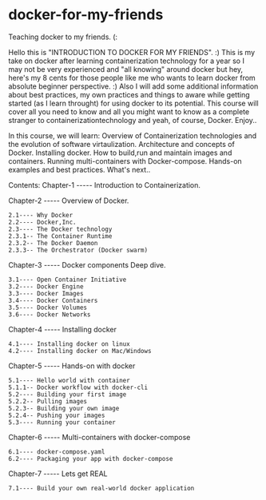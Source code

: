 # docker-for-my-friends
Teaching docker to my friends. (:

Hello this is "INTRODUCTION TO DOCKER FOR MY FRIENDS". :) 
This is my take on docker after learning containerization technology for a year so I may not be very experienced and "all knowing" around docker but hey, here's my 8 cents for those people like me who wants to learn docker from absolute beginner perspective. :)
Also I will add some additional information about best practices, my own practices and things to aware while getting started (as I learn throught) for using docker to its potential.
This course will cover all you need to know and all you might want to know as a complete stranger to containerizationtechnology and yeah, of course, Docker.
Enjoy.. 

In this course, we will learn:
Overview of Containerization technologies and the evolution of software virtaulization.
Architecture and concepts of Docker.
Installing docker.
How to build,run and maintain images and containers.
Running multi-containers with Docker-compose. 
Hands-on examples and best practices.
What's next..

Contents:
Chapter-1 -----	Introduction to Containerization.

Chapter-2 -----	Overview of Docker.

	2.1---- Why Docker
	2.2---- Docker,Inc.
	2.3---- The Docker technology
	2.3.1-- The Container Runtime
	2.3.2-- The Docker Daemon
	2.3.3-- The Orchestrator (Docker swarm) 
	
Chapter-3 -----	Docker components Deep dive.

	3.1---- Open Container Initiative
	3.2---- Docker Engine
	3.3---- Docker Images
	3.4---- Docker Containers
	3.5---- Docker Volumes
	3.6---- Docker Networks
	
Chapter-4 -----	Installing docker 	

	4.1---- Installing docker on linux
	4.2---- Installing docker on Mac/Windows
	
Chapter-5 -----	Hands-on with docker 		

	5.1---- Hello world with container
	5.1.1-- Docker workflow with docker-cli
	5.2---- Building your first image		
	5.2.2-- Pulling images 
	5.2.3-- Building your own image
	5.2.4-- Pushing your images
	5.3---- Running your container
	
Chapter-6 ----- Multi-containers with docker-compose

	6.1---- docker-compose.yaml
	6.2---- Packaging your app with docker-compose
	
Chapter-7 ----- Lets get REAL 				

	7.1---- Build your own real-world docker application 



